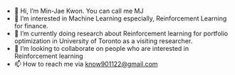 - 👋 Hi, I’m Min-Jae Kwon. You can call me MJ
- 👀 I’m interested in Machine Learning especially, Reinforcement Learning for finance.
- 🌱 I’m currently doing research about Reinforcement learning for portfolio optimization in University of Toronto as a visiting researcher.
- 💞️ I’m looking to collaborate on people who are interested in Reinforcement learning
- 📫 How to reach me via know901122@gmail.com

<!---
KMJ901122/KMJ901122 is a ✨ special ✨ repository because its `README.md` (this file) appears on your GitHub profile.
You can click the Preview link to take a look at your changes.
--->
